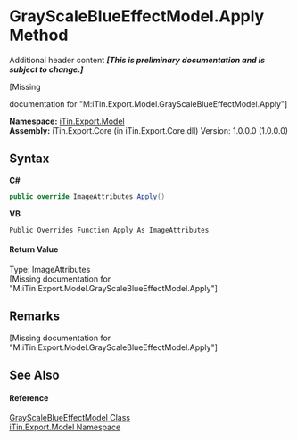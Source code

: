 # GrayScaleBlueEffectModel.Apply Method 
Additional header content _**\[This is preliminary documentation and is subject to change.\]**_

\[Missing <summary> documentation for "M:iTin.Export.Model.GrayScaleBlueEffectModel.Apply"\]

**Namespace:**&nbsp;<a href="ef57ffcc-e95e-b212-5a46-9aa6f5a3511f">iTin.Export.Model</a><br />**Assembly:**&nbsp;iTin.Export.Core (in iTin.Export.Core.dll) Version: 1.0.0.0 (1.0.0.0)

## Syntax

**C#**<br />
``` C#
public override ImageAttributes Apply()
```

**VB**<br />
``` VB
Public Overrides Function Apply As ImageAttributes
```


#### Return Value
Type: ImageAttributes<br />\[Missing <returns> documentation for "M:iTin.Export.Model.GrayScaleBlueEffectModel.Apply"\]

## Remarks
\[Missing <remarks> documentation for "M:iTin.Export.Model.GrayScaleBlueEffectModel.Apply"\]

## See Also


#### Reference
<a href="6c84d4cc-e561-99c0-8123-46709ddd8841">GrayScaleBlueEffectModel Class</a><br /><a href="ef57ffcc-e95e-b212-5a46-9aa6f5a3511f">iTin.Export.Model Namespace</a><br />